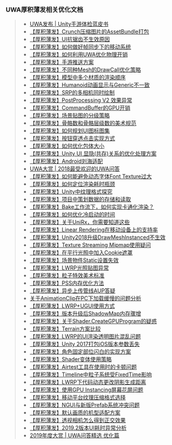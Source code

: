 ### UWA厚积薄发相关优化文档  

>* [UWA发布 | Unity手游体检蓝皮书](https://mp.weixin.qq.com/s/Dl3o_YAQ_B3tqwSV4y1hBg)  
>* [【厚积薄发】Crunch压缩图片的AssetBundle打包](https://mp.weixin.qq.com/s?__biz=MzI3MzA2MzE5Nw==&mid=2668911978&idx=1&sn=ea9eaba3a198807986786005937f2806&chksm=f1c9f118c6be780e9f1d25f2f9bfb1a6c55a1e68564de46fdc721df3939adafd30eb4ac1e58b&mpshare=1&scene=23&srcid=1022rBoTChHwxBmAkf9SNKgv#rd)  
>* [【厚积薄发】UI抗锯齿不生效原因](https://mp.weixin.qq.com/s/BiRzNBAk4kxh2LDsWwEvRg)  
>* [【厚积薄发】如何做好帧同步下的移动系统](https://mp.weixin.qq.com/s/g2sFzwlgZCamLGGkKTCOCg)  
>* [【厚积薄发】如何利用UWA优化物理开销](https://mp.weixin.qq.com/s/FhCNHzA0PBcFKwXitqiivw)  
>* [【厚积薄发】手游推送方案](https://mp.weixin.qq.com/s/FIZ-NpQJ_VsZoke8bu0q5w)  
>* [【厚积薄发】不同种Mesh的DrawCall优化策略](https://mp.weixin.qq.com/s/TjUURJYyJoX6dY_-ZSmaSQ)  
>* [【厚积薄发】模型中多个材质的渲染顺序](https://mp.weixin.qq.com/s/JmfynrZxD4ZnPrT8QrF0GA)  
>* [【厚积薄发】Humanoid动画显示与Generic不一致](https://mp.weixin.qq.com/s/5wCV_52MNzmODA0LtLv2Jw)  
>* [【厚积薄发】SRP的多相机同时绘制](https://mp.weixin.qq.com/s/q_9qkNr_0TNxD4dhIYrsqQ)  
>* [【厚积薄发】PostProcessing V2 效果异常](https://mp.weixin.qq.com/s/U0gTNTbCKpsbHOEOpTIeTQ)  
>* [【厚积薄发】CommandBuffer的GPU开销](https://mp.weixin.qq.com/s/I2LdA5wjTJpyMSY41ZlLmg)  
>* [【厚积薄发】场景贴图的分级策略](https://mp.weixin.qq.com/s/rM9UCmLK3Auev8pammsRYQ)  
>* [【厚积薄发】骨骼数和骨骼层级数的美术规范](https://mp.weixin.qq.com/s/24UzAXsRrElS14OyU6v7mA)  
>* [【厚积薄发】如何规划UI图标图集](https://mp.weixin.qq.com/s/UVgQ0doxbAQRBPSIC9Q-WA)  
>* [【厚积薄发】按钮穿透点击实现方式](https://mp.weixin.qq.com/s/q8GHlPEzGeYmwrfb0A5mUA)  
>* [【厚积薄发】如何优化包体大小](https://mp.weixin.qq.com/s/k9_Tj4vqAAj22XD5MCfb3A)  
>* [【厚积薄发】Unity UI 显隐(共存)关系的优化处理方案](https://mp.weixin.qq.com/s/kfPOrjjICFnDgI3tvnui-A)  
>* [【厚积薄发】Android刘海适配](https://mp.weixin.qq.com/s/ieDKoUZ9rvstTwoTzpf-aA)    
>* [UWA大赏 | 2018最受欢迎的UWA问答](https://mp.weixin.qq.com/s/72gf1DB29haV1WDY9WH53g)   
>* [【厚积薄发】如何能避免动态字体Font Texture过大](https://mp.weixin.qq.com/s/Uh-77FLdeMHUT46uz_YcJQ)  
>* [【厚积薄发】如何定位渲染耗时瓶颈](https://mp.weixin.qq.com/s/iLA2QFBTC-QyM3_-5sKJzQ)  
>* [【厚积薄发】Unity中纹理格式探究](https://mp.weixin.qq.com/s/3NYFgjbnOOxg00LIuLbyxw)  
>* [【厚积薄发】项目中策划数据的存储和读取](https://mp.weixin.qq.com/s/l7vmgEz8zTU0z8cuirNRIg)  
>* [【厚积薄发】Bake工作流下，如何实现卡通化渲染？](https://mp.weixin.qq.com/s/kgxr39RHUga1cry_NRkkhg) 
>* [【厚积薄发】如何优化冷启动的时间](https://mp.weixin.qq.com/s?__biz=MzI3MzA2MzE5Nw==&mid=2668912423&idx=1&sn=c640fe2c104a9d29080d0fe81141f1da&chksm=f1c9f355c6be7a43f1e966903e9a1272ff4829a9184bca518797a3a26e7589a36d4d8acd9469&mpshare=1&scene=23&srcid=1126frWiEcxhVwNdy9YVSrgQ#rd)  
>* [【厚积薄发】关于UniRx，你需要知道这些](https://mp.weixin.qq.com/s/2VORcRSYiUioUGlnp7PgMw)  
>* [【厚积薄发】Linear Rendering在移动设备上的支持率](https://mp.weixin.qq.com/s?__biz=MzI3MzA2MzE5Nw==&mid=2668912166&idx=1&sn=7c9c38e868014b99a2b88b8bda6730fd&chksm=f1c9f254c6be7b426805d50ebca2a89f72f7071d5cf62df74b9cd592775c66514a7c84938bdb&mpshare=1&scene=23&srcid=1107GYXI5vHKTwOfBFWg0soO#rd)  
>* [【厚积薄发】Unity2018升级DrawMeshInstanced不生效](https://mp.weixin.qq.com/s/tNEWE3roI_-UZPVxz0CujQ)  
>* [【厚积薄发】Texture Streaming Mipmap使用疑问](https://mp.weixin.qq.com/s/syqamlBruIeDIibCegxNeQ)  
>* [【厚积薄发】在平行光照中加入Cookie遮罩](https://mp.weixin.qq.com/s/PQnCy8TIBxhS99fAezf-uQ)  
>* [【厚积薄发】场景物件Static设置失效](https://mp.weixin.qq.com/s/zHD-IL_K-LyoonpT7oykAg)  
>* [【厚积薄发】LWRP光照贴图异常](https://mp.weixin.qq.com/s/zYjwJE46TaXWSsbCugOYig)  
>* [【厚积薄发】粒子特效美术标准](https://mp.weixin.qq.com/s/k-yINBrkWvMGt9MpaMtqGQ)  
>* [【厚积薄发】PSS内存优化方法](https://mp.weixin.qq.com/s/_Tb4sRx1bwt0nWCBzkZWXQ)  
>* [【厚积薄发】异步上传管线AUP答疑](https://mp.weixin.qq.com/s/2M7JX354j5-lyknP3omXUw)  
>* [关于AnimationClip在PC下加载缓慢的问题分析](https://mp.weixin.qq.com/s/N2zy--hhgMgi10PPVKVBSA)  
>* [【厚积薄发】LWRP+UGUI使用方式](https://mp.weixin.qq.com/s/OmbfC1M2FNedpitISZH6Lw)  
>* [【厚积薄发】版本升级后ShadowMap内存骤增](https://mp.weixin.qq.com/s/OqjlFEzwQVfKDHbVzsk31A)  
>* [【厚积薄发】关于Shader.CreateGPUProgram的疑惑](https://mp.weixin.qq.com/s/OXIZLUhXOa7f7KyHpkF7CA)  
>* [【厚积薄发】Terrain方案比较](https://mp.weixin.qq.com/s/myOEzp6PjgJU-ZivETgsQw)  
>* [【厚积薄发】LWRP的UI渲染透明图片混乱问题](https://mp.weixin.qq.com/s/7DCKjn2fippbqi-xUchf3A)  
>* [【厚积薄发】Unity 2017打包iOS版本参数丢失](https://mp.weixin.qq.com/s/Y6CVDynfG1CZQDTBGY0F5A)  
>* [【厚积薄发】角色固定部位闪白的实现方案](https://mp.weixin.qq.com/s/oa6DRmpix4hhDz8W66wVxw)  
>* [【厚积薄发】Shader变体使用策略](https://mp.weixin.qq.com/s/Rt08l8ttij_GRjkqPjVEfA)  
>* [【厚积薄发】Airtest工具在使用时的卡顿问题](https://mp.weixin.qq.com/s/i0AmQQK3viJ9Do5pPn17Tg)  
>* [【厚积薄发】Timeline中粒子系统受FixedTime影响](https://mp.weixin.qq.com/s/1IJTBrGeWd_eIOHoGU7ALw)  
>* [【厚积薄发】LWRP下代码动态更改阴影生成距离](https://mp.weixin.qq.com/s/48QDflVhhG-d0BGIaehvkA)  
>* [【厚积薄发】使用GPU Instancing屏幕花屏问题](https://mp.weixin.qq.com/s/5eULtcIu-5vY_W3bTLjZ4g)  
>* [【厚积薄发】移动平台纹理压缩格式选择](https://mp.weixin.qq.com/s/wCRTJ-LtQE9mtaxvdTU3GQ)  
>* [【厚积薄发】NGUI与新版Prefab系统冲突问题](https://mp.weixin.qq.com/s/kg5CuEzgAjK-13BpjoqQYg)  
>* [【厚积薄发】默认画质的机型适配方案](https://mp.weixin.qq.com/s/mTvuDmJHX_ZlVPXpRu7xfg)  
>* [【厚积薄发】透视相机怎么得到正交效果](https://mp.weixin.qq.com/s/GnyuMv_Jb3MAWJAgUWArAA)  
>* [【厚积薄发】2019.2版本UI耗时异常分析](https://mp.weixin.qq.com/s/v25onCelH9Peh-VxaYr6ww)  
>* [2019年度大赏 | UWA问答精选 优化篇](https://mp.weixin.qq.com/s/5MH6_M3sC3RvoLal500Lqw)  
